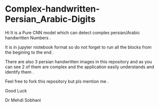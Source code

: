 # Complex-handwritten-Persian_Arabic-Digits
Hi
It is a Pure CNN model which can detect complex persian/Arabic handwritten Numbers . 

It is in jupyter niotebook format so do not forget to run all the blocks from the begining to the end . 

There are also 3 persian handwritten images in this repository and as you can see 2 of them are complex and the application easily understands and identify them .

Feel free to fork this repository but pls mention me . 

Good Luck 

Dr Mehdi Sobhani
